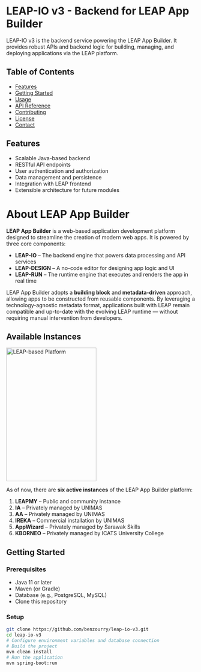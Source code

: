 # LEAP-IO v3 - Backend for LEAP App Builder

LEAP-IO v3 is the backend service powering the LEAP App Builder. It provides robust APIs and backend logic for building, managing, and deploying applications via the LEAP platform.

## Table of Contents

- [Features](#features)
- [Getting Started](#getting-started)
- [Usage](#usage)
- [API Reference](#api-reference)
- [Contributing](#contributing)
- [License](#license)
- [Contact](#contact)

## Features

- Scalable Java-based backend
- RESTful API endpoints
- User authentication and authorization
- Data management and persistence
- Integration with LEAP frontend
- Extensible architecture for future modules

# About LEAP App Builder

**LEAP App Builder** is a web-based application development platform designed to streamline the creation of modern web apps. It is powered by three core components:

- **LEAP-IO** – The backend engine that powers data processing and API services  
- **LEAP-DESIGN** – A no-code editor for designing app logic and UI  
- **LEAP-RUN** – The runtime engine that executes and renders the app in real time

LEAP App Builder adopts a **building block** and **metadata-driven** approach, allowing apps to be constructed from reusable components. By leveraging a technology-agnostic metadata format, applications built with LEAP remain compatible and up-to-date with the evolving LEAP runtime — without requiring manual intervention from developers.

## Available Instances
<img width="240" height="356" alt="LEAP-based Platform" src="https://github.com/user-attachments/assets/9069bf7e-a24e-45d2-b16e-e780baab4f65" />

As of now, there are **six active instances** of the LEAP App Builder platform:


1. **LEAPMY** – Public and community instance  
2. **IA** – Privately managed by UNIMAS  
3. **AA** – Privately managed by UNIMAS  
4. **IREKA** – Commercial installation by UNIMAS  
5. **AppWizard** – Privately managed by Sarawak Skills  
6. **KBORNEO** – Privately managed by ICATS University College


## Getting Started

### Prerequisites

- Java 11 or later
- Maven (or Gradle)
- Database (e.g., PostgreSQL, MySQL)
- Clone this repository

### Setup

```bash
git clone https://github.com/benzourry/leap-io-v3.git
cd leap-io-v3
# Configure environment variables and database connection
# Build the project
mvn clean install
# Run the application
mvn spring-boot:run

